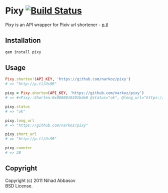 # Pixy [![Build Status](https://secure.travis-ci.org/NARKOZ/pixy.png)](http://travis-ci.org/NARKOZ/pixy)

Pixy is an API wrapper for Pixiv url shortener - [p.tl](http://p.tl/)

## Installation

```sh
gem install pixy
```

## Usage

```ruby
Pixy.shorten!(API_KEY, 'https://github.com/narkoz/pixy')
# => "http://p.tl/Us9R"

pixy = Pixy.shorten(API_KEY, 'https://github.com/narkoz/pixy')
# => #<Pixy::Shorten:0x0000010201bde8 @status="ok", @long_url="https://github.com/narkoz/pixy", @short_url="http://p.tl/Us9R", @counter=20>

pixy.status
# => "ok"

pixy.long_url
# => "https://github.com/narkoz/pixy"

pixy.short_url
# => "http://p.tl/Us9R"

pixy.counter
# => 20
```

## Copyright

Copyright (c) 2011 Nihad Abbasov    
BSD License.
